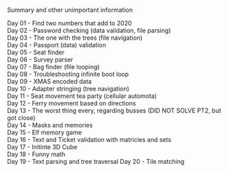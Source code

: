 Summary and other unimportant information

Day 01 - Find two numbers that add to 2020\
Day 02 - Password checking (data validation, file parsing)\
Day 03 - The one with the trees (file navigation)\
Day 04 - Passport (data) validation\
Day 05 - Seat finder\
Day 06 - Survey parser\
Day 07 - Bag finder (file looping)\
Day 08 - Troubleshooting infinite boot loop\
Day 09 - XMAS encoded data\
Day 10 - Adapter stringing (tree navigation)\
Day 11 - Seat movement tea party (cellular automota)\
Day 12 - Ferry movement based on directions\
Day 13 - The worst thing every, regarding busses (DID NOT SOLVE PT2, but got close)\
Day 14 - Masks and memories\
Day 15 - Elf memory game\
Day 16 - Text and Ticket validation with matricies and sets\
Day 17 - Initinte 3D Cube\
Day 18 - Funny math\
Day 19 - Text parsing and tree traversal
Day 20 - Tile matching
